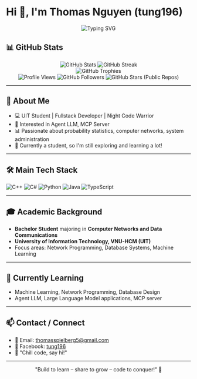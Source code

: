 # Hi 👋, I'm Thomas Nguyen (tung196)

<div align="center">
<img src="https://readme-typing-svg.demolab.com/?lines=Welcome+to+my+GitHub!;Fullstack+Developer;Algorithm+Enthusiast;AI+Enjoyer;Let's+build+something+awesome!&center=true&width=500&height=40" alt="Typing SVG" />
</div>

## 📊 GitHub Stats

<div align="center">
<img src="https://github-readme-stats.vercel.app/api?username=thomasNguyen-196&show_icons=true&theme=radical" alt="GitHub Stats" />
<img src="https://github-readme-streak-stats.herokuapp.com?user=thomasNguyen-196&theme=radical" alt="GitHub Streak" />
</div>
<div align="center">
<img src="https://github-profile-trophy.vercel.app/?username=thomasNguyen-196&theme=darkhub&margin-w=10" alt="GitHub Trophies" />
</div>
<div align="center">
<img src="https://komarev.com/ghpvc/?username=thomasNguyen-196&color=blue" alt="Profile Views" />
<img src="https://img.shields.io/github/followers/thomasNguyen-196?style=social" alt="GitHub Followers" />
<img src="https://img.shields.io/github/stars/thomasNguyen-196?style=social" alt="GitHub Stars (Public Repos)" />
</div>

---

## 🚀 About Me

- 💻 UIT Student | Fullstack Developer | Night Code Warrior
- 🤖 Interested in Agent LLM, MCP Server
- 📊 Passionate about probability statistics, computer networks, system administration
- 🌱 Currently a student, so I'm still exploring and learning a lot!

---

## 🛠️ Main Tech Stack

![C++](https://img.shields.io/badge/-C++-00599C?logo=c%2b%2b&logoColor=white)
![C#](https://img.shields.io/badge/-C%23-239120?logo=c-sharp&logoColor=white)
![Python](https://img.shields.io/badge/-Python-3776AB?logo=python&logoColor=white)
![Java](https://img.shields.io/badge/-Java-b07219?logo=java&logoColor=white)
![TypeScript](https://img.shields.io/badge/-TypeScript-3178C6?logo=typescript&logoColor=white)

---

## 🎓 Academic Background

- **Bachelor Student** majoring in **Computer Networks and Data Communications**
- **University of Information Technology, VNU-HCM (UIT)**
- Focus areas: Network Programming, Database Systems, Machine Learning

---

## 🌱 Currently Learning

- Machine Learning, Network Programming, Database Design
- Agent LLM, Large Language Model applications, MCP server

---

## 📫 Contact / Connect

- 📧 Email: [thomasspielberg5@gmail.com](mailto:thomasspielberg5@gmail.com)
- 📘 Facebook: [tung196](https://www.facebook.com/quangtung.nguyen.3726613/)
- 💬 "Chill code, say hi!"

---

<div align="center">
"Build to learn – share to grow – code to conquer!" 🚀
</div>
